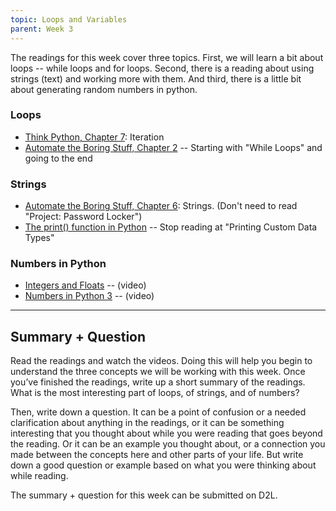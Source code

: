 ```yaml
---
topic: Loops and Variables
parent: Week 3
---
```


The readings for this week cover three topics.  First, we will learn a bit about loops -- while loops and for loops.
Second, there is a reading about using strings (text) and working more with them.  And third, there is a little bit
about generating random numbers in python.

### Loops
* [Think Python, Chapter 7](http://greenteapress.com/thinkpython2/html/thinkpython2008.html): Iteration
* [Automate the Boring Stuff, Chapter 2](https://automatetheboringstuff.com/chapter2/) -- Starting with "While Loops"
  and going to the end

### Strings

* [Automate the Boring Stuff, Chapter 6](https://automatetheboringstuff.com/chapter6/): Strings.   (Don't need to read
  "Project: Password Locker")
* [The print() function in Python](https://realpython.com/python-print/) -- Stop reading at "Printing Custom Data Types"

### Numbers in Python
* [Integers and Floats](https://www.youtube.com/watch?v=khKv-8q7YmY) -- (video)
* [Numbers in Python 3](https://www.youtube.com/watch?v=YJKEqaaSGDs) -- (video)


---

## Summary + Question

Read the readings and watch the videos. Doing this will help you begin to understand the three concepts we will be
working with this week. Once you’ve finished the readings, write up a short summary of the readings.  What is the most
interesting part of loops, of strings, and of numbers?

Then, write down a question. It can be a point of confusion or a needed clarification about anything in the readings, or
it can be something interesting that you thought about while you were reading that goes beyond the reading. Or it can be
an example you thought about, or a connection you made between the concepts here and other parts of your life. But write
down a good question or example based on what you were thinking about while reading.

The summary + question for this week can be submitted on D2L.



